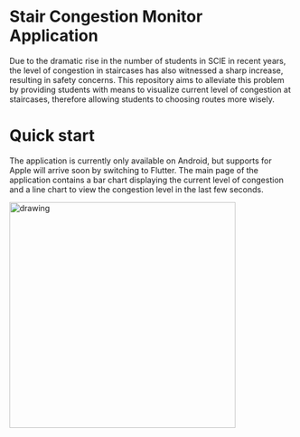 # Stair Congestion Monitor Application
Due to the dramatic rise in the number of students in SCIE in recent years, the level of congestion in staircases has also witnessed a sharp increase, resulting in safety concerns.
This repository aims to alleviate this problem by providing students with means to visualize current level of congestion at staircases, therefore allowing students to choosing routes more wisely.


# Quick start
The application is currently only available on Android, but supports for Apple will arrive soon by switching to Flutter.
The main page of the application contains a bar chart displaying the current level of congestion and a line chart to view the congestion level in the last few seconds.

<img src="https://github.com/nsry123/Stair_Congestion_Monitor_Application/blob/master/images/main_page.jpg" alt="drawing" width="400"/>
